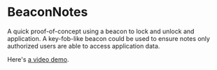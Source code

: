 BeaconNotes
===========

A quick proof-of-concept using a beacon to lock and unlock and application. A key-fob-like beacon could be used to ensure notes only authorized users are able to access application data.

Here's [a video demo](http://drewb.org/post/90272374828/quick-sunday-experiment-using-an-ibeacon-to).
